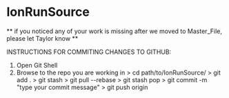 IonRunSource
============

** if you noticed any of your work is missing after we moved to Master_File, please let Taylor know **



INSTRUCTIONS FOR COMMITING CHANGES TO GITHUB:

1) Open Git Shell
2) Browse to the repo you are working in
		> cd path/to/IonRunSource/
		> git add .
		> git stash
		> git pull --rebase
		> git stash pop
		> git commit -m "type your commit message"
		> git push origin

